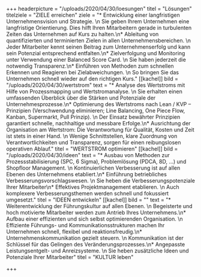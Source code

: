 +++
headerpicture = "/uploads/2020/04/30/loesungen"
titel = "Lösungen"
titelziele = "ZIELE erreichen"
ziele = "* Entwicklung einer langfristigen Unternehmensvision und Strategie.  \n  Sie geben Ihrem Unternehmen eine langfristige Orientierung. Dies hilft Ihren Mitarbeitern gerade in turbulenten Zeiten das Unternehmen auf Kurs zu halten.\n* Ableitung von quantifizierten und terminierten Zielen in allen Unternehmensbereichen.  \n  Jeder Mitarbeiter kennt seinen Beitrag zum Unternehmenserfolg und kann sein Potenzial entsprechend entfalten.\n* Zielverfolgung und Monitoring unter Verwendung einer Balanced Score Card.  \n  Sie haben jederzeit die notwendig Transparenz.\n* Einführen von Methoden zum schnellen Erkennen und Reagieren bei Zielabweichungen.  \n  So bringen Sie das Unternehmen schnell wieder auf den richtigen Kurs."
[[kachel]]
bild = "/uploads/2020/04/30/wertstrom"
text = "* Analyse des Wertstroms mit Hilfe von Prozessmapping und Wertstromanalyse.  \n  Sie erhalten einen umfassenden Überblick über die Stärken und Potenziale der Unternehmesprozesse.\n* Optimierung des Wertstroms nach Lean / KVP – Prinzipien (Verschwendung eliminieren; Line Balancing, One Piece Flow, Kanban, Supermarkt, Pull Prinzip).  \n  Der Einsatz bewährter Prinzipien garantiert schnelle, nachhaltige und messbare Erfolge.\n* Ausrichtung der Organisation am Wertstrom: Die Verantwortung für Qualität, Kosten und Zeit ist stets in einer Hand.  \n  Wenige Schnittstellen, klare Zuordnung von Verantwortlichkeiten und Transparenz, sorgen für einen reibungslosen operativen Ablauf."
titel = "WERTSTROM optimieren"
[[kachel]]
bild = "/uploads/2020/04/30/ideen"
text = "* Ausbau von Methoden zur Prozessstabilisierung (SPC, 6 Sigma), Problemlösung (PDCA, 8D, …) und Shopfloor Management.  \n  Kontinuierlichen Verbesserung ist auf allen Ebenen des Unternehmens etabliert.\n* Einführung betriebliches Verbesserungsvorschlagswesen.  \n  Sie heben die Verbesserungspotenziale Ihrer Mitarbeiter\n* Effektives Projektmanagement etablieren.  \n  Auch komplexere Verbesserungsthemen werden schnell und fokussiert umgesetzt."
titel = "IDEEN entwickeln"
[[kachel]]
bild = ""
text = "* Weiterentwicklung der Führungskultur auf allen Ebenen.  \n  Begeisterte und hoch motivierte Mitarbeiter werden zum Antrieb Ihres Unternehmens.\n* Aufbau einer effizienten und sich selbst optimierenden Organisation.  \n  Effiziente Führungs- und Kommunikationsstrukturen machen Ihr Unternehmen schnell, flexibel und reaktionsfreudig.\n* Unternehmenskommunikation gezielt steuern.  \n  Kommunikation ist der Schlüssel für das Gelingen des Veränderungsprozesses.\n* Angepasste Leistungsentgelt- und Anreizsysteme.  \n  Sie heben zusätzliche Ideen und Potenziale Ihrer Mitarbeiter"
titel = "KULTUR leben"

+++
